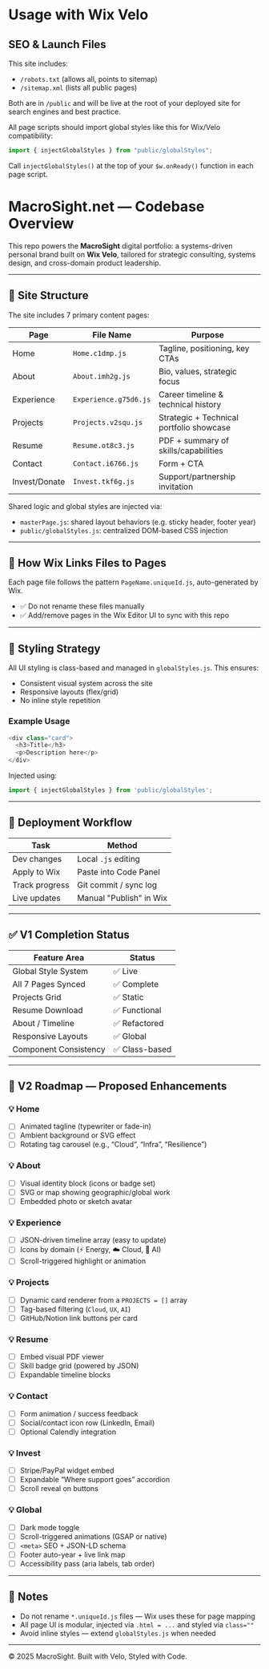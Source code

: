 # Usage with Wix Velo

## SEO & Launch Files

This site includes:
- `/robots.txt` (allows all, points to sitemap)
- `/sitemap.xml` (lists all public pages)

Both are in `/public` and will be live at the root of your deployed site for search engines and best practice.

All page scripts should import global styles like this for Wix/Velo compatibility:

```js
import { injectGlobalStyles } from "public/globalStyles";
```

Call `injectGlobalStyles()` at the top of your `$w.onReady()` function in each page script.

# MacroSight.net — Codebase Overview

This repo powers the **MacroSight** digital portfolio: a systems-driven personal brand built on **Wix Velo**, tailored for strategic consulting, systems design, and cross-domain product leadership.

---

## 🧠 Site Structure

The site includes 7 primary content pages:

| Page             | File Name             | Purpose |
|------------------|------------------------|---------|
| Home             | `Home.c1dmp.js`        | Tagline, positioning, key CTAs |
| About            | `About.imh2g.js`       | Bio, values, strategic focus |
| Experience       | `Experience.g75d6.js`  | Career timeline & technical history |
| Projects         | `Projects.v2squ.js`    | Strategic + Technical portfolio showcase |
| Resume           | `Resume.ot8c3.js`      | PDF + summary of skills/capabilities |
| Contact          | `Contact.i6766.js`     | Form + CTA |
| Invest/Donate    | `Invest.tkf6g.js`      | Support/partnership invitation |

Shared logic and global styles are injected via:

- `masterPage.js`: shared layout behaviors (e.g. sticky header, footer year)
- `public/globalStyles.js`: centralized DOM-based CSS injection

---

## 🧩 How Wix Links Files to Pages

Each page file follows the pattern `PageName.uniqueId.js`, auto-generated by Wix.

- ✅ Do not rename these files manually
- ✅ Add/remove pages in the Wix Editor UI to sync with this repo

---

## 🎨 Styling Strategy

All UI styling is class-based and managed in `globalStyles.js`. This ensures:

- Consistent visual system across the site
- Responsive layouts (flex/grid)
- No inline style repetition

### Example Usage

```js
<div class="card">
  <h3>Title</h3>
  <p>Description here</p>
</div>
````

Injected using:

```js
import { injectGlobalStyles } from 'public/globalStyles';
```

---

## 🚀 Deployment Workflow

| Task           | Method                  |
| -------------- | ----------------------- |
| Dev changes    | Local `.js` editing     |
| Apply to Wix   | Paste into Code Panel   |
| Track progress | Git commit / sync log   |
| Live updates   | Manual "Publish" in Wix |

---

## ✅ V1 Completion Status

| Feature Area          | Status        |
| --------------------- | ------------- |
| Global Style System   | ✅ Live        |
| All 7 Pages Synced    | ✅ Complete    |
| Projects Grid         | ✅ Static      |
| Resume Download       | ✅ Functional  |
| About / Timeline      | ✅ Refactored  |
| Responsive Layouts    | ✅ Global      |
| Component Consistency | ✅ Class-based |

---

## 🔮 V2 Roadmap — Proposed Enhancements

### 💡 Home

* [ ] Animated tagline (typewriter or fade-in)
* [ ] Ambient background or SVG effect
* [ ] Rotating tag carousel (e.g., “Cloud”, “Infra”, “Resilience”)

### 💡 About

* [ ] Visual identity block (icons or badge set)
* [ ] SVG or map showing geographic/global work
* [ ] Embedded photo or sketch avatar

### 💡 Experience

* [ ] JSON-driven timeline array (easy to update)
* [ ] Icons by domain (⚡ Energy, ☁️ Cloud, 🧠 AI)
* [ ] Scroll-triggered highlight or animation

### 💡 Projects

* [ ] Dynamic card renderer from a `PROJECTS = []` array
* [ ] Tag-based filtering (`Cloud`, `UX`, `AI`)
* [ ] GitHub/Notion link buttons per card

### 💡 Resume

* [ ] Embed visual PDF viewer
* [ ] Skill badge grid (powered by JSON)
* [ ] Expandable timeline blocks

### 💡 Contact

* [ ] Form animation / success feedback
* [ ] Social/contact icon row (LinkedIn, Email)
* [ ] Optional Calendly integration

### 💡 Invest

* [ ] Stripe/PayPal widget embed
* [ ] Expandable “Where support goes” accordion
* [ ] Scroll reveal on buttons

### 💡 Global

* [ ] Dark mode toggle
* [ ] Scroll-triggered animations (GSAP or native)
* [ ] `<meta>` SEO + JSON-LD schema
* [ ] Footer auto-year + live link map
* [ ] Accessibility pass (aria labels, tab order)

---

## 📄 Notes

* Do not rename `*.uniqueId.js` files — Wix uses these for page mapping
* All page UI is modular, injected via `.html = ...` and styled via `class=""`
* Avoid inline styles — extend `globalStyles.js` when needed

---

© 2025 MacroSight. Built with Velo, Styled with Code.
